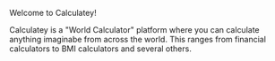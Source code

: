 Welcome to Calculatey!

Calculatey is a "World Calculator" platform where you can calculate anything imaginabe from across the world. This ranges from financial calculators to BMI calculators and several others.